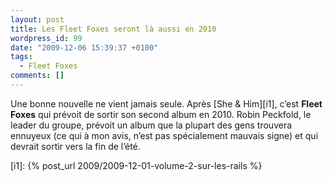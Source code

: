 ```yaml
---
layout: post
title: Les Fleet Foxes seront là aussi en 2010
wordpress_id: 99
date: "2009-12-06 15:39:37 +0100"
tags:
  - Fleet Foxes
comments: []
---
```


Une bonne nouvelle ne vient jamais seule. Après [She & Him][i1], c’est **Fleet
Foxes** qui prévoit de sortir son second album en 2010. Robin Peckfold, le
leader du groupe, prévoit un album que la plupart des gens trouvera ennuyeux (ce
qui à mon avis, n’est pas spécialement mauvais signe) et qui devrait sortir vers
la fin de l’été.

[i1]: {% post_url 2009/2009-12-01-volume-2-sur-les-rails %}

